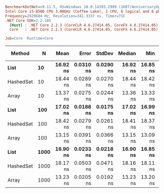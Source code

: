 ``` ini

BenchmarkDotNet=v0.11.5, OS=Windows 10.0.14393.2999 (1607/AnniversaryUpdate/Redstone1)
Intel Core i5-8500 CPU 3.00GHz (Coffee Lake), 1 CPU, 6 logical and 6 physical cores
Frequency=2929684 Hz, Resolution=341.3337 ns, Timer=TSC
.NET Core SDK=2.2.105
  [Host] : .NET Core 2.2.3 (CoreCLR 4.6.27414.05, CoreFX 4.6.27414.05), 64bit RyuJIT
  Core   : .NET Core 2.2.3 (CoreCLR 4.6.27414.05, CoreFX 4.6.27414.05), 64bit RyuJIT

Job=Core  Runtime=Core  

```
|    Method |    N |     Mean |     Error |    StdDev |   Median |      Min |      Max | Rank |  Gen 0 | Gen 1 | Gen 2 | Allocated |
|---------- |----- |---------:|----------:|----------:|---------:|---------:|---------:|-----:|-------:|------:|------:|----------:|
|      **List** |   **10** | **16.92 ns** | **0.0310 ns** | **0.0290 ns** | **16.92 ns** | **16.85 ns** | **16.96 ns** |    **2** | **0.0085** |     **-** |     **-** |      **40 B** |
| HashedSet |   10 | 18.44 ns | 0.0289 ns | 0.0270 ns | 18.44 ns | 18.42 ns | 18.51 ns |    4 | 0.0085 |     - |     - |      40 B |
|     Array |   10 | 13.37 ns | 0.0275 ns | 0.0244 ns | 13.36 ns | 13.33 ns | 13.42 ns |    1 | 0.0068 |     - |     - |      32 B |
|      **List** |  **100** | **17.02 ns** | **0.0188 ns** | **0.0175 ns** | **17.02 ns** | **16.99 ns** | **17.06 ns** |    **2** | **0.0085** |     **-** |     **-** |      **40 B** |
| HashedSet |  100 | 18.42 ns | 0.0279 ns | 0.0261 ns | 18.41 ns | 18.37 ns | 18.46 ns |    4 | 0.0085 |     - |     - |      40 B |
|     Array |  100 | 13.15 ns | 0.0391 ns | 0.0366 ns | 13.15 ns | 13.09 ns | 13.22 ns |    1 | 0.0068 |     - |     - |      32 B |
|      **List** | **1000** | **16.90 ns** | **0.0233 ns** | **0.0218 ns** | **16.90 ns** | **16.85 ns** | **16.94 ns** |    **2** | **0.0085** |     **-** |     **-** |      **40 B** |
| HashedSet | 1000 | 18.17 ns | 0.0503 ns | 0.0471 ns | 18.16 ns | 18.11 ns | 18.27 ns |    3 | 0.0085 |     - |     - |      40 B |
|     Array | 1000 | 13.23 ns | 0.0205 ns | 0.0192 ns | 13.23 ns | 13.20 ns | 13.27 ns |    1 | 0.0068 |     - |     - |      32 B |
